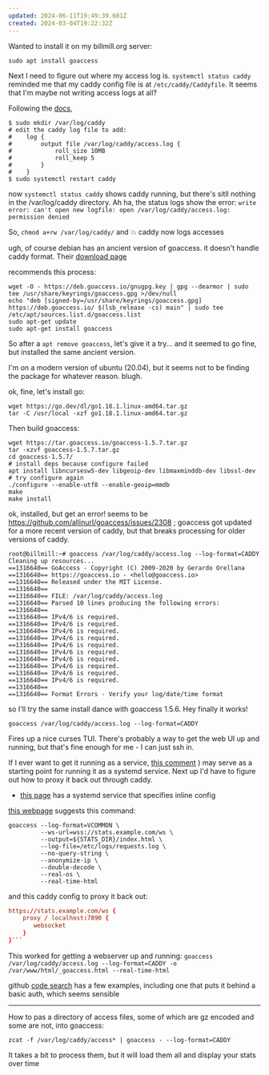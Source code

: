 ```yaml
---
updated: 2024-06-11T19:49:39.601Z
created: 2024-03-04T19:22:32Z
---
```

Wanted to install it on my billmill.org server:

```
sudo apt install goaccess
```

Next I need to figure out where my access log is. `systemctl status caddy` reminded me that my caddy config file is at `/etc/caddy/Caddyfile`. It seems that I'm maybe not writing access logs at all?

Following the [docs](https://caddyserver.com/docs/caddyfile/directives/log),

```
$ sudo mkdir /var/log/caddy
# edit the caddy log file to add:
#    log {
#        output file /var/log/caddy/access.log {
#            roll_size 10MB
#            roll_keep 5
#        }
#    }
$ sudo systemctl restart caddy
```

now `systemctl status caddy` shows caddy running, but there's sitll nothing in the /var/log/caddy directory. Ah ha, the status logs show the error: `write error: can't open new logfile: open /var/log/caddy/access.log: permission denied`

So, `chmod a+rw /var/log/caddy/` and 💥 caddy now logs accesses

ugh, of course debian has an ancient version of goaccess. it doesn't handle caddy format. Their [download page](https://goaccess.io/download)

recommends this process:

```
wget -O - https://deb.goaccess.io/gnugpg.key | gpg --dearmor | sudo tee /usr/share/keyrings/goaccess.gpg >/dev/null
echo "deb [signed-by=/usr/share/keyrings/goaccess.gpg] https://deb.goaccess.io/ $(lsb_release -cs) main" | sudo tee /etc/apt/sources.list.d/goaccess.list
sudo apt-get update
sudo apt-get install goaccess
```

So after a `apt remove goaccess`, let's give it a try... and it seemed to go fine, but installed the same ancient version.

I'm on a modern version of ubuntu (20.04), but it seems not to be finding the package for whatever reason. blugh.

ok, fine, let's install go:

```
wget https://go.dev/dl/go1.18.1.linux-amd64.tar.gz
tar -C /usr/local -xzf go1.18.1.linux-amd64.tar.gz
```

Then build goaccess:

```
wget https://tar.goaccess.io/goaccess-1.5.7.tar.gz
tar -xzvf goaccess-1.5.7.tar.gz
cd goaccess-1.5.7/
# install deps because configure failed
apt install libncursesw5-dev libgeoip-dev libmaxminddb-dev libssl-dev
# try configure again
./configure --enable-utf8 --enable-geoip=mmdb
make
make install
```

ok, installed, but get an error! seems to be https://github.com/allinurl/goaccess/issues/2308 ; goaccess got updated for a more recent version of caddy, but that breaks processing for older versions of caddy.

```
root@billmill:~# goaccess /var/log/caddy/access.log --log-format=CADDY
Cleaning up resources...
==1316640== GoAccess - Copyright (C) 2009-2020 by Gerardo Orellana
==1316640== https://goaccess.io - <hello@goaccess.io>
==1316640== Released under the MIT License.
==1316640==
==1316640== FILE: /var/log/caddy/access.log
==1316640== Parsed 10 lines producing the following errors:
==1316640==
==1316640== IPv4/6 is required.
==1316640== IPv4/6 is required.
==1316640== IPv4/6 is required.
==1316640== IPv4/6 is required.
==1316640== IPv4/6 is required.
==1316640== IPv4/6 is required.
==1316640== IPv4/6 is required.
==1316640== IPv4/6 is required.
==1316640== IPv4/6 is required.
==1316640== IPv4/6 is required.
==1316640==
==1316640== Format Errors - Verify your log/date/time format
```

so I'll try the same install dance with goaccess 1.5.6. Hey finally it works!

```
goaccess /var/log/caddy/access.log --log-format=CADDY
```

Fires up a nice curses TUI. There's probably a way to get the web UI up and running, but that's fine enough for me - I can just ssh in.

If I ever want to get it running as a service, [this comment](https://github.com/allinurl/goaccess/issues/1898#issuecomment-685727741) ) may serve as a starting point for running it as a systemd service. Next up I'd have to figure out how to proxy it back out through caddy.

- [this page](https://cristianpb.github.io/blog/traefik-goaccess) has a systemd service that specifies inline config

[this webpage]() suggests this command:

```console
goaccess --log-format=VCOMMON \
         --ws-url=wss://stats.example.com/ws \
         --output=${STATS_DIR}/index.html \
         --log-file=/etc/logs/requests.log \
         --no-query-string \
         --anonymize-ip \
         --double-decode \
         --real-os \
         --real-time-html
```

and this caddy config to proxy it back out:

```conf
https://stats.example.com/ws {
    proxy / localhost:7890 {
       websocket
    }
}```
```

This worked for getting a webserver up and running: `goaccess /var/log/caddy/access.log --log-format=CADDY -o /var/www/html/_goaccess.html --real-time-html`

github [code search](https://cs.github.com/?scopeName=All+repos&scope=&q=goaccess+path%3ACaddyfile) has a few examples, including one that puts it behind a basic auth, which seems sensible

---

How to pas a directory of access files, some of which are gz encoded and some are not, into goaccess:

`zcat -f /var/log/caddy/access* | goaccess - --log-format=CADDY`

It takes a bit to process them, but it will load them all and display your stats over time